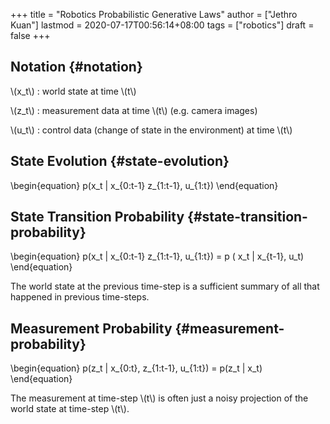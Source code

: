 +++
title = "Robotics Probabilistic Generative Laws"
author = ["Jethro Kuan"]
lastmod = 2020-07-17T00:56:14+08:00
tags = ["robotics"]
draft = false
+++

## Notation {#notation}

\\(x_t\\)
: world state at time \\(t\\)

\\(z_t\\)
: measurement data at time \\(t\\) (e.g. camera images)

\\(u_t\\)
: control data (change of state in the environment) at time
\\(t\\)

## State Evolution {#state-evolution}

\begin{equation}
p(x_t | x\_{0:t-1} z\_{1:t-1}, u\_{1:t})
\end{equation}

## State Transition Probability {#state-transition-probability}

\begin{equation}
p(x_t | x\_{0:t-1} z\_{1:t-1}, u\_{1:t}) = p ( x_t | x\_{t-1}, u_t)
\end{equation}

The world state at the previous time-step is a sufficient summary of
all that happened in previous time-steps.

## Measurement Probability {#measurement-probability}

\begin{equation}
p(z_t | x\_{0:t}, z\_{1:t-1}, u\_{1:t}) = p(z_t | x_t)
\end{equation}

The measurement at time-step \\(t\\) is often just a noisy projection of
the world state at time-step \\(t\\).
